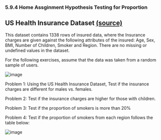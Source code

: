 ### 5.9.4 Home Assginment Hypothesis Testing for Proportion

## US Health Insurance Dataset [(source)](https://www.kaggle.com/datasets/teertha/ushealthinsurancedataset)

This dataset contains 1338 rows of insured data, where the Insurance charges are given against the following attributes of the insured: Age, Sex, BMI, Number of Children, Smoker and Region. There are no missing or undefined values in the dataset.

For the following exercises, assume that the data was taken from a random sample of users.

![image](https://github.com/mlmariscotes/5.9.4-HA-Hypothesis-Testing/assets/99033220/5934f883-e428-4b03-8f1e-64308a68a8c4)


Problem 1: Using the US Health Insurance Dataset, Test if the insurance charges are different for males vs. females.

Problem 2: Test if the insurance charges are higher for those with children.

Problem 3: Test if the proportion of smokers is more than 20%

Problem 4: Test if the proportion of smokers from each region follows the table below:

![image](https://github.com/mlmariscotes/5.9.4-HA-Hypothesis-Testing/assets/99033220/c527b9c0-745e-4264-9843-5855c61a52da)


